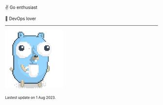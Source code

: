 :v: Go enthusiast

:muscle: DevOps lover

---

![Image alt text](/images/gopher_with_coffee.gif)


<sub>Lastest update on 1 Aug 2023.</sub>
